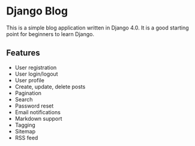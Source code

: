 # Django Blog
This is a simple blog application written in Django 4.0. It is a good starting point for beginners to learn Django.

## Features
- User registration
- User login/logout
- User profile
- Create, update, delete posts
- Pagination
- Search
- Password reset
- Email notifications
- Markdown support
- Tagging
- Sitemap
- RSS feed
